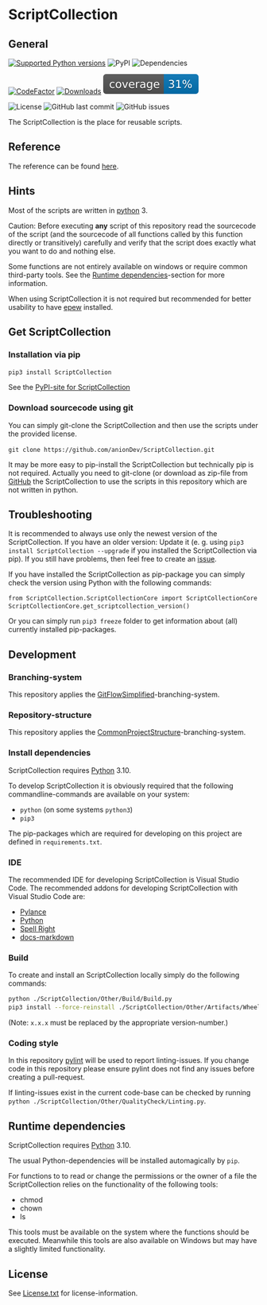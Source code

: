 # ScriptCollection

## General

[![Supported Python versions](https://img.shields.io/pypi/pyversions/ScriptCollection.svg)](https://pypi.org/project/ScriptCollection/)
![PyPI](https://img.shields.io/pypi/v/ScriptCollection)
![Dependencies](https://img.shields.io/librariesio/github/anionDev/ScriptCollection)

[![CodeFactor](https://www.codefactor.io/repository/github/aniondev/scriptcollection/badge/main)](https://www.codefactor.io/repository/github/aniondev/scriptcollection/overview/main)
[![Downloads](https://pepy.tech/badge/scriptcollection)](https://pepy.tech/project/scriptcollection)
![Coverage](https://raw.githubusercontent.com/anionDev/ScriptCollection/main/ScriptCollection/Other/Resources/TestCoverageBadges/badge_shieldsio_linecoverage_blue.svg)

![License](https://img.shields.io/badge/license-MIT-blue)
![GitHub last commit](https://img.shields.io/github/last-commit/anionDev/ScriptCollection)
![GitHub issues](https://img.shields.io/github/issues-raw/anionDev/ScriptCollection)

The ScriptCollection is the place for reusable scripts.

## Reference

The reference can be found [here](https://aniondev.github.io/ScriptCollectionReference/index.html).

## Hints

Most of the scripts are written in [python](https://www.python.org) 3.

Caution: Before executing **any** script of this repository read the sourcecode of the script (and the sourcecode of all functions called by this function directly or transitively) carefully and verify that the script does exactly what you want to do and nothing else.

Some functions are not entirely available on windows or require common third-party tools. See the [Runtime dependencies](#Runtime-dependencies)-section for more information.

When using ScriptCollection it is not required but recommended for better usability to have [epew](https://github.com/anionDev/Epew) installed.

## Get ScriptCollection

### Installation via pip

`pip3 install ScriptCollection`

See the [PyPI-site for ScriptCollection](https://pypi.org/project/ScriptCollection)

### Download sourcecode using git

You can simply git-clone the ScriptCollection and then use the scripts under the provided license.

`git clone https://github.com/anionDev/ScriptCollection.git`

It may be more easy to pip-install the ScriptCollection but technically pip is not required. Actually you need to git-clone (or download as zip-file from [GitHub](https://github.com/anionDev/ScriptCollection) the ScriptCollection to use the scripts in this repository which are not written in python.

## Troubleshooting

It is recommended to always use only the newest version of the ScriptCollection. If you have an older version: Update it (e. g. using `pip3 install ScriptCollection --upgrade` if you installed the ScriptCollection via pip). If you still have problems, then feel free to create an [issue](https://github.com/anionDev/ScriptCollection/issues).

If you have installed the ScriptCollection as pip-package you can simply check the version using Python with the following commands:

```lang-bash
from ScriptCollection.ScriptCollectionCore import ScriptCollectionCore
ScriptCollectionCore.get_scriptcollection_version()
```

Or you can simply run `pip3 freeze` folder to get information about (all) currently installed pip-packages.

## Development

### Branching-system

This repository applies the [GitFlowSimplified](https://github.com/anionDev/ProjectTemplates/blob/main/Templates/Conventions/BranchingSystem/GitFlowSimplified.md)-branching-system.

### Repository-structure

This repository applies the [CommonProjectStructure](https://github.com/anionDev/ProjectTemplates/blob/main/Templates/Conventions/RepositoryStructure/CommonProjectStructure/CommonProjectStructure.md)-branching-system.

### Install dependencies

ScriptCollection requires [Python](https://www.python.org) 3.10.

To develop ScriptCollection it is obviously required that the following commandline-commands are available on your system:

- `python` (on some systems `python3`)
- `pip3`

The pip-packages which are required for developing on this project are defined in `requirements.txt`.

### IDE

The recommended IDE for developing ScriptCollection is Visual Studio Code.
The recommended addons for developing ScriptCollection with Visual Studio Code are:

- [Pylance](https://marketplace.visualstudio.com/items?itemName=ms-python.vscode-pylance)
- [Python](https://marketplace.visualstudio.com/items?itemName=ms-python.python)
- [Spell Right](https://marketplace.visualstudio.com/items?itemName=ban.spellright)
- [docs-markdown](https://marketplace.visualstudio.com/items?itemName=docsmsft.docs-markdown)

### Build

To create and install an ScriptCollection locally simply do the following commands:

```bash
python ./ScriptCollection/Other/Build/Build.py
pip3 install --force-reinstall ./ScriptCollection/Other/Artifacts/Wheel/ScriptCollection-x.x.x-py3-none-any.whl
```

(Note: `x.x.x` must be replaced by the appropriate version-number.)

### Coding style

In this repository [pylint](https://pylint.org/) will be used to report linting-issues.
If you change code in this repository please ensure pylint does not find any issues before creating a pull-request.

If linting-issues exist in the current code-base can be checked by running `python ./ScriptCollection/Other/QualityCheck/Linting.py`.

## Runtime dependencies

ScriptCollection requires [Python](https://www.python.org) 3.10.

The usual Python-dependencies will be installed automagically by `pip`.

For functions to to read or change the permissions or the owner of a file the ScriptCollection relies on the functionality of the following tools:

- chmod
- chown
- ls

This tools must be available on the system where the functions should be executed. Meanwhile this tools are also available on Windows but may have a slightly limited functionality.

## License

See [License.txt](https://raw.githubusercontent.com/anionDev/ScriptCollection/main/License.txt) for license-information.
